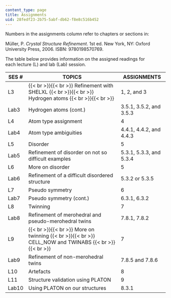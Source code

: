 ```yaml
---
content_type: page
title: Assignments
uid: 28fedf23-2b75-5abf-db62-f8e8c516b452
---
```


Numbers in the assignments column refer to chapters or sections in:

Müller, P. _Crystal Structure Refinement_. 1st ed. New York, NY: Oxford University Press, 2006. ISBN: 9780198570769.

The table below provides information on the assigned readings for each lecture (L) and lab (Lab) session.

| SES # | TOPICS | ASSIGNMENTS |
| --- | --- | --- |
| L3 |  {{< br >}}{{< br >}} Refinement with SHELXL {{< br >}}{{< br >}} Hydrogen atoms {{< br >}}{{< br >}}  | 1, 2, and 3 |
| Lab3 | Hydrogen atoms (cont.) | 3.5.1, 3.5.2, and 3.5.3 |
| L4 | Atom type assignment | 4 |
| Lab4 | Atom type ambiguities | 4.4.1, 4.4.2, and 4.4.3 |
| L5 | Disorder | 5 |
| Lab5 | Refinement of disorder on not so difficult examples | 5.3.1, 5.3.3, and 5.3.4 |
| L6 | More on disorder | 5 |
| Lab6 | Refinement of a difficult disordered structure | 5.3.2 or 5.3.5 |
| L7 | Pseudo symmetry | 6 |
| Lab7 | Pseudo symmetry (cont.) | 6.3.1, 6.3.2 |
| L8 | Twinning | 7 |
| Lab8 | Refinement of merohedral and pseudo-merohedral twins | 7.8.1, 7.8.2 |
| L9 |  {{< br >}}{{< br >}} More on twinning {{< br >}}{{< br >}} CELL\_NOW and TWINABS {{< br >}}{{< br >}}  | 7 |
| Lab9 | Refinement of non-merohedral twins | 7.8.5 and 7.8.6 |
| L10 | Artefacts | 8 |
| L11 | Structure validation using PLATON | 9 |
| Lab10 | Using PLATON on our structures | 8.3.1